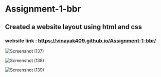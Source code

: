 # Assignment-1-bbr
## Created a website layout using html and css
### website link : https://vinayak409.github.io/Assignment-1-bbr/

![Screenshot (137)](https://user-images.githubusercontent.com/75150039/174342286-85960e62-bc44-4539-9805-18a45f1260f2.png)

![Screenshot (138)](https://user-images.githubusercontent.com/75150039/174342265-598a4ae0-fe73-492b-8806-5cd7b472161a.png)

![Screenshot (139)](https://user-images.githubusercontent.com/75150039/174342232-e4e02c34-f2b8-4fcc-a6f2-3b81863aaee0.png)
